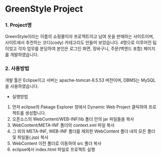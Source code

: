 # GreenStyle Project

### 1. Project명 <br />
GreenStyle이라는 이름의 쇼핑몰이자 프로젝트이고 남여 옷을 판매하는 사이트이며, 사이트에서 추천하는 코디(cody) 카테고리도 만들어 보았습니다. 4명으로 이루어진 팀이었고 각자 업무를 분담하여 본인은 로그인 화면, 장바구니, 주문(백엔드 포함) 페이지를 개발하였습니다.

### 2. 사용방법 <br />
개발 툴은 Eclipse이고 서버는 apache-tomcat-8.5.53 버전이며, DBMS는 MySQL을 사용하였습니다. <br />
- 실행방법 <br />
1. 먼저 eclipse의 Pakage Explorer 창에서 Dynamic Web Project 클릭하여 프로젝트를 생성합니다. <br />
2. 오픈소스의 WebContent/WEB-INF/lib 폴더 안의 jar 파일들을 복사 <br />
3. WebContent/META-INF 폴더의 context.xml 파일 복사 <br />
4. 그 외의 META-INF, WEB-INF 폴더를 제외한 WebContent 폴더 내의 모든 폴더 및 파일들(.jsp) 복사
5. WebContent 이전 폴더로 이동하여 src 폴더 복사
6. eclipse에서 index.html 파일로 프로젝트 실행
